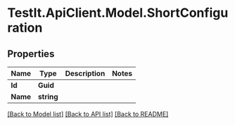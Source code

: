# TestIt.ApiClient.Model.ShortConfiguration

## Properties

Name | Type | Description | Notes
------------ | ------------- | ------------- | -------------
**Id** | **Guid** |  | 
**Name** | **string** |  | 

[[Back to Model list]](../README.md#documentation-for-models) [[Back to API list]](../README.md#documentation-for-api-endpoints) [[Back to README]](../README.md)

